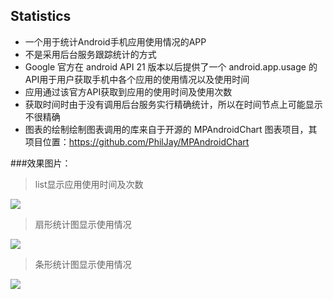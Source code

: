 ## Statistics
- 一个用于统计Android手机应用使用情况的APP
- 不是采用后台服务跟踪统计的方式
- Google 官方在 android API 21 版本以后提供了一个 android.app.usage 的 API用于用户获取手机中各个应用的使用情况以及使用时间
- 应用通过该官方API获取到应用的使用时间及使用次数
- 获取时间时由于没有调用后台服务实行精确统计，所以在时间节点上可能显示不很精确
- 图表的绘制绘制图表调用的库来自于开源的 MPAndroidChart 图表项目，其项目位置：<https://github.com/PhilJay/MPAndroidChart>

###效果图片：

> list显示应用使用时间及次数

![](https://github.com/TaiyouDong/Statistics/blob/master/picture/list.png)
  
> 扇形统计图显示使用情况

![](https://github.com/TaiyouDong/Statistics/blob/master/picture/chart1.png)
  
> 条形统计图显示使用情况

![](https://github.com/TaiyouDong/Statistics/blob/master/picture/chart2.png)